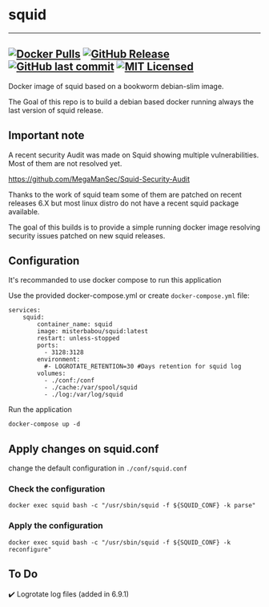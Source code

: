 # squid

---
[![Docker Pulls](https://img.shields.io/docker/pulls/misterbabou/squid.svg?logo=docker)](https://hub.docker.com/r/misterbabou/squid)
[![GitHub Release](https://img.shields.io/github/release/Misterbabou/docker-squid.svg?logo=github&logoColor=959DA5)](https://github.com/Misterbabou/docker-squid/releases/latest)
[![GitHub last commit](https://img.shields.io/github/last-commit/Misterbabou/docker-squid?logo=github&logoColor=959DA5)](https://github.com/Misterbabou/docker-squid/commits/main)
[![MIT Licensed](https://img.shields.io/github/license/Misterbabou/docker-squid.svg?logo=github&logoColor=959DA5)](https://github.com/Misterbabou/docker-squid/blob/main/LICENSE.md)
---

Docker image of squid based on a bookworm debian-slim image.

The Goal of this repo is to build a debian based docker running always the last version of squid release.

## Important note 

A recent security Audit was made on Squid showing multiple vulnerabilities. Most of them are not resolved yet. 

https://github.com/MegaManSec/Squid-Security-Audit

Thanks to the work of squid team some of them are patched on recent releases 6.X but most linux distro do not have a recent squid package available.

The goal of this builds is to provide a simple running docker image resolving security issues patched on new squid releases.

## Configuration

It's recommanded to use docker compose to run this application


Use the provided docker-compose.yml or create `docker-compose.yml` file:
```
services:
    squid:
        container_name: squid
        image: misterbabou/squid:latest
        restart: unless-stopped
        ports:
          - 3128:3128
        environment:
          #- LOGROTATE_RETENTION=30 #Days retention for squid log
        volumes:
          - ./conf:/conf
          - ./cache:/var/spool/squid
          - ./log:/var/log/squid
```

Run the application
```
docker-compose up -d
```

## Apply changes on squid.conf

change the default configuration in `./conf/squid.conf`

### Check the configuration
```
docker exec squid bash -c "/usr/sbin/squid -f ${SQUID_CONF} -k parse"
```
### Apply the configuration
```
docker exec squid bash -c "/usr/sbin/squid -f ${SQUID_CONF} -k reconfigure"
```

## To Do

:heavy_check_mark: Logrotate log files (added in 6.9.1)
